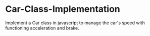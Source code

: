 # Car-Class-Implementation
 Implement a Car class in javascript to manage the car's speed with functioning acceleration and brake.
